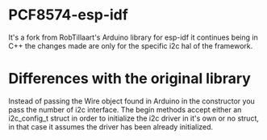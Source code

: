 # PCF8574-esp-idf

It's a fork from RobTillaart's Arduino library for esp-idf it continues being in C++ the changes made are only for
the specific i2c hal of the framework.

# Differences with the original library

Instead of passing the Wire object found in Arduino in the constructor you pass the number of i2c interface.
The begin methods accept either an i2c_config_t struct in order to initialize the i2c driver in it's own or no struct,
in that case it assumes the driver has been already initialized.